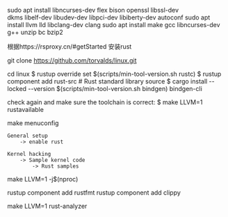 
sudo apt install libncurses-dev flex bison openssl libssl-dev \
    dkms libelf-dev libudev-dev libpci-dev libiberty-dev autoconf
sudo apt install llvm lld libclang-dev clang
sudo apt install make gcc libncurses-dev  g++ unzip bc bzip2

根据https://rsproxy.cn/#getStarted 安装rust

git clone https://github.com/torvalds/linux.git

cd linux
$ rustup override set $(scripts/min-tool-version.sh rustc)
$ rustup component add rust-src # Rust standard library source
$ cargo install --locked --version $(scripts/min-tool-version.sh bindgen) bindgen-cli

check again and make sure the toolchain is correct:
$ make LLVM=1 rustavailable

make menuconfig

```shell
General setup 
    -> enable rust

Kernel hacking
    -> Sample kernel code
        -> Rust samples
```



make LLVM=1 -j$(nproc)

rustup component add rustfmt
rustup component add clippy

make LLVM=1 rust-analyzer


